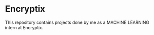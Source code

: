 # Encryptix
This repository contains projects done by me as a MACHINE LEARNING intern at Encryptix.
